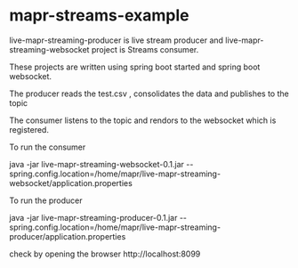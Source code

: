 mapr-streams-example
====================

live-mapr-streaming-producer is live stream producer and live-mapr-streaming-websocket project is Streams consumer. 

These projects are written using spring boot started and spring boot websocket. 

The producer reads the test.csv , consolidates the data and publishes to the topic

The consumer listens to the topic and rendors to the websocket which is registered.


To run the consumer

java -jar live-mapr-streaming-websocket-0.1.jar --spring.config.location=/home/mapr/live-mapr-streaming-websocket/application.properties 

To run the producer

java -jar live-mapr-streaming-producer-0.1.jar --spring.config.location=/home/mapr/live-mapr-streaming-producer/application.properties

check by opening the browser http://localhost:8099 